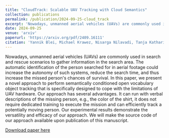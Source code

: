 ```yaml
---
title: "CloudTrack: Scalable UAV Tracking with Cloud Semantics"
collection: publications
permalink: /publication/2024-09-25-cloud_track
excerpt: 'Nowadays, unmanned aerial vehicles (UAVs) are commonly used in search and rescue scenarios to gather information in the search area. The automatic identification of the person searched for in aerial footage could increase the autonomy of such systems, reduce the search time, and thus increase the missed person&apos;s chances of survival. In this paper, we present a novel approach to perform semantically conditioned open vocabulary object tracking that is specifically designed to cope with the limitations of UAV hardware. Our approach has several advantages. It can run with verbal descriptions of the missing person, e.g., the color of the shirt, it does not require dedicated training to execute the mission and can efficiently track a potentially moving person. Our experimental results demonstrate the versatility and efficacy of our approach. We will make the source code of our approach available upon publication of this manuscript. '
date: 2024-09-25
venue: 'arxiv'
paperurl: 'https://arxiv.org/pdf/2409.16111'
citation: 'Yannik Blei, Michael Krawez, Nisarga Nilavadi, Tanja Katharina Kaiser and Wolfram Burgard'
---
```

Nowadays, unmanned aerial vehicles (UAVs) are commonly used in search and rescue scenarios to gather information in the search area. The automatic identification of the person searched for in aerial footage could increase the autonomy of such systems, reduce the search time, and thus increase the missed person&apos;s chances of survival. In this paper, we present a novel approach to perform semantically conditioned open vocabulary object tracking that is specifically designed to cope with the limitations of UAV hardware. Our approach has several advantages. It can run with verbal descriptions of the missing person, e.g., the color of the shirt, it does not require dedicated training to execute the mission and can efficiently track a potentially moving person. Our experimental results demonstrate the versatility and efficacy of our approach. We will make the source code of our approach available upon publication of this manuscript. 

[Download paper here](https://arxiv.org/pdf/2409.16111)
